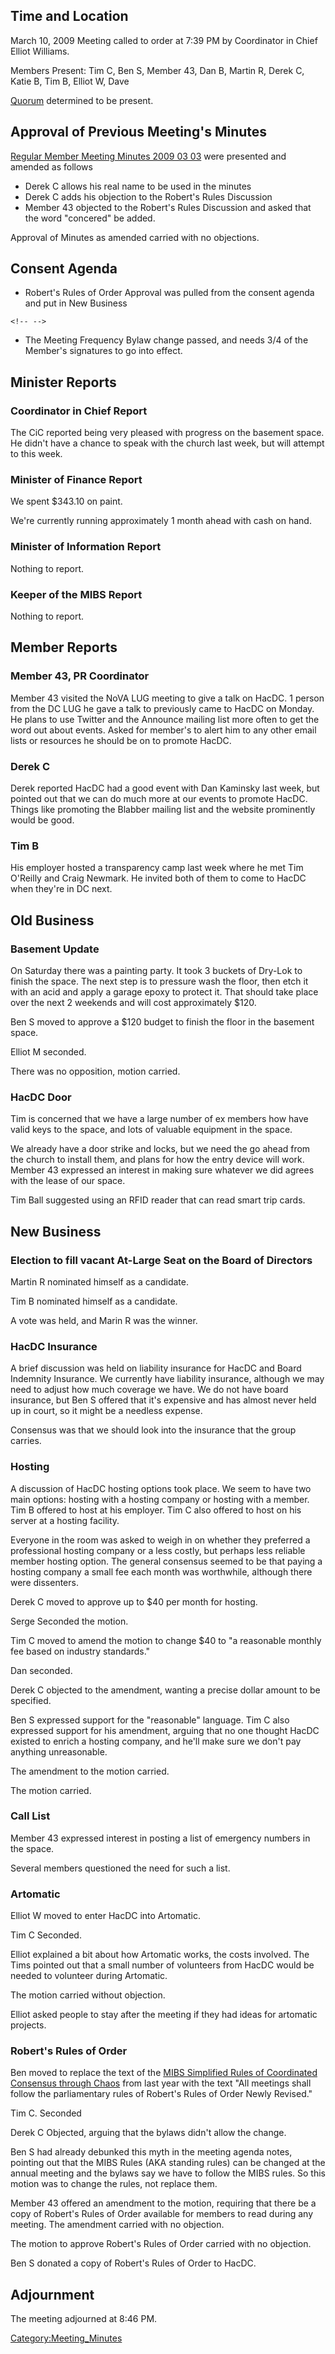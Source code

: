 ## Time and Location

March 10, 2009 Meeting called to order at 7:39 PM by Coordinator in
Chief Elliot Williams.

Members Present: Tim C, Ben S, Member 43, Dan B, Martin R, Derek C,
Katie B, Tim B, Elliot W, Dave

[Quorum](Quorum) determined to be present.

## Approval of Previous Meeting's Minutes

[Regular Member Meeting Minutes 2009 03
03](Regular_Member_Meeting_Minutes_2009_03_03) were presented
and amended as follows

-   Derek C allows his real name to be used in the minutes
-   Derek C adds his objection to the Robert's Rules Discussion
-   Member 43 objected to the Robert's Rules Discussion and asked that
    the word "concered" be added.

Approval of Minutes as amended carried with no objections.

## Consent Agenda

-   Robert's Rules of Order Approval was pulled from the consent agenda
    and put in New Business

```{=html}
<!-- -->
```
-   The Meeting Frequency Bylaw change passed, and needs 3/4 of the
    Member's signatures to go into effect.

## Minister Reports

### Coordinator in Chief Report

The CiC reported being very pleased with progress on the basement space.
He didn't have a chance to speak with the church last week, but will
attempt to this week.

### Minister of Finance Report

We spent \$343.10 on paint.

We're currently running approximately 1 month ahead with cash on hand.

### Minister of Information Report

Nothing to report.

### Keeper of the MIBS Report

Nothing to report.

## Member Reports

### Member 43, PR Coordinator

Member 43 visited the NoVA LUG meeting to give a talk on HacDC. 1 person
from the DC LUG he gave a talk to previously came to HacDC on Monday. He
plans to use Twitter and the Announce mailing list more often to get the
word out about events. Asked for member's to alert him to any other
email lists or resources he should be on to promote HacDC.

### Derek C

Derek reported HacDC had a good event with Dan Kaminsky last week, but
pointed out that we can do much more at our events to promote HacDC.
Things like promoting the Blabber mailing list and the website
prominently would be good.

### Tim B

His employer hosted a transparency camp last week where he met Tim
O'Reilly and Craig Newmark. He invited both of them to come to HacDC
when they're in DC next.

## Old Business

### Basement Update

On Saturday there was a painting party. It took 3 buckets of Dry-Lok to
finish the space. The next step is to pressure wash the floor, then etch
it with an acid and apply a garage epoxy to protect it. That should take
place over the next 2 weekends and will cost approximately \$120.

Ben S moved to approve a \$120 budget to finish the floor in the
basement space.

Elliot M seconded.

There was no opposition, motion carried.

### HacDC Door

Tim is concerned that we have a large number of ex members how have
valid keys to the space, and lots of valuable equipment in the space.

We already have a door strike and locks, but we need the go ahead from
the church to install them, and plans for how the entry device will
work. Member 43 expressed an interest in making sure whatever we did
agrees with the lease of our space.

Tim Ball suggested using an RFID reader that can read smart trip cards.

## New Business

### Election to fill vacant At-Large Seat on the Board of Directors

Martin R nominated himself as a candidate.

Tim B nominated himself as a candidate.

A vote was held, and Marin R was the winner.

### HacDC Insurance

A brief discussion was held on liability insurance for HacDC and Board
Indemnity Insurance. We currently have liability insurance, although we
may need to adjust how much coverage we have. We do not have board
insurance, but Ben S offered that it's expensive and has almost never
held up in court, so it might be a needless expense.

Consensus was that we should look into the insurance that the group
carries.

### Hosting

A discussion of HacDC hosting options took place. We seem to have two
main options: hosting with a hosting company or hosting with a member.
Tim B offered to host at his employer. Tim C also offered to host on his
server at a hosting facility.

Everyone in the room was asked to weigh in on whether they preferred a
professional hosting company or a less costly, but perhaps less reliable
member hosting option. The general consensus seemed to be that paying a
hosting company a small fee each month was worthwhile, although there
were dissenters.

Derek C moved to approve up to \$40 per month for hosting.

Serge Seconded the motion.

Tim C moved to amend the motion to change \$40 to "a reasonable monthly
fee based on industry standards."

Dan seconded.

Derek C objected to the amendment, wanting a precise dollar amount to be
specified.

Ben S expressed support for the "reasonable" language. Tim C also
expressed support for his amendment, arguing that no one thought HacDC
existed to enrich a hosting company, and he'll make sure we don't pay
anything unreasonable.

The amendment to the motion carried.

The motion carried.

### Call List

Member 43 expressed interest in posting a list of emergency numbers in
the space.

Several members questioned the need for such a list.

### Artomatic

Elliot W moved to enter HacDC into Artomatic.

Tim C Seconded.

Elliot explained a bit about how Artomatic works, the costs involved.
The Tims pointed out that a small number of volunteers from HacDC would
be needed to volunteer during Artomatic.

The motion carried without objection.

Elliot asked people to stay after the meeting if they had ideas for
artomatic projects.

### Robert's Rules of Order

Ben moved to replace the text of the [MIBS Simplified Rules of
Coordinated Consensus through
Chaos](MIBS_Simplified_Rules_of_Coordinated_Consensus_through_Chaos)
from last year with the text "All meetings shall follow the
parliamentary rules of Robert's Rules of Order Newly Revised."

Tim C. Seconded

Derek C Objected, arguing that the bylaws didn't allow the change.

Ben S had already debunked this myth in the meeting agenda notes,
pointing out that the MIBS Rules (AKA standing rules) can be changed at
the annual meeting and the bylaws say we have to follow the MIBS rules.
So this motion was to change the rules, not replace them.

Member 43 offered an amendment to the motion, requiring that there be a
copy of Robert's Rules of Order available for members to read during any
meeting. The amendment carried with no objection.

The motion to approve Robert's Rules of Order carried with no objection.

Ben S donated a copy of Robert's Rules of Order to HacDC.

## Adjournment

The meeting adjourned at 8:46 PM.

[Category:Meeting_Minutes](Category:Meeting_Minutes)
